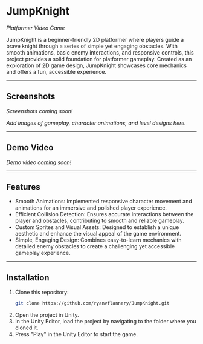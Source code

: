 # JumpKnight

*Platformer Video Game*

JumpKnight is a beginner-friendly 2D platformer where players guide a brave knight through a series of simple yet engaging obstacles. With smooth animations, basic enemy interactions, and responsive controls, this project provides a solid foundation for platformer gameplay. Created as an exploration of 2D game design, JumpKnight showcases core mechanics and offers a fun, accessible experience.

---

## Screenshots

*Screenshots coming soon!*

_Add images of gameplay, character animations, and level designs here._

---

## Demo Video

*Demo video coming soon!*

---

## Features

- Smooth Animations: Implemented responsive character movement and animations for an immersive and polished player experience.
- Efficient Collision Detection: Ensures accurate interactions between the player and obstacles, contributing to smooth and reliable gameplay.
- Custom Sprites and Visual Assets: Designed to establish a unique aesthetic and enhance the visual appeal of the game environment.
- Simple, Engaging Design: Combines easy-to-learn mechanics with detailed enemy obstacles to create a challenging yet accessible gameplay experience.

---

## Installation

1. Clone this repository:
   ```bash
   git clone https://github.com/ryanvflannery/JumpKnight.git
2. Open the project in Unity.
3. In the Unity Editor, load the project by navigating to the folder where you cloned it.
4. Press "Play" in the Unity Editor to start the game.

